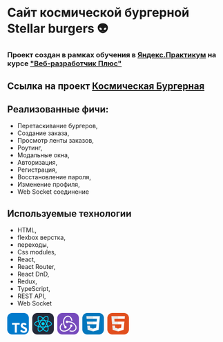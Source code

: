 # Сайт космической бургерной Stellar burgers 👽

### Проект создан в рамках обучения в [Яндекс.Практикум](https://practicum.yandex.ru/promo/long-courses/web) на курсе ["Веб-разработчик Плюс"](https://praktikum.yandex.ru/web/)

## Ссылка на проект [Космическая Бургерная](https://alekseyshaydullin.github.io/react-burger/)

## Реализованные фичи: 
- Перетаскивание бургеров, 
- Создание заказа,
- Просмотр ленты заказов,
- Роутинг,
- Модальные окна, 
- Авторизация, 
- Регистрация, 
- Восстановление пароля, 
- Изменение профиля,
- Web Socket соединение

## Используемые технологии
- HTML,
- flexbox верстка,
- переходы, 
- Css modules,
- React,
- React Router,
- React DnD,
- Redux,
- TypeScript,
- REST API,
- Web Socket

<div>
  <img src="https://raw.githubusercontent.com/tandpfun/skill-icons/d1c752b99bb25a0e5aa363bae1db2809173ee966/icons/TypeScript.svg" title="ts" alt="ts" width="50" height="50"/>&nbsp;
  <img src="https://raw.githubusercontent.com/tandpfun/skill-icons/a50fa57465e82a1147fa512fb3d64cc5902df578/icons/React-Dark.svg" title="React" alt="React" width="50" height="50"/>&nbsp;
  <img src="https://raw.githubusercontent.com/tandpfun/skill-icons/a50fa57465e82a1147fa512fb3d64cc5902df578/icons/Redux.svg" title="Redux" alt="Redux " width="50" height="50"/>&nbsp;
  <img src="https://raw.githubusercontent.com/tandpfun/skill-icons/a50fa57465e82a1147fa512fb3d64cc5902df578/icons/CSS.svg"  
  title="CSS3" alt="CSS" width="50" height="50"/>&nbsp;
  <img src="https://raw.githubusercontent.com/tandpfun/skill-icons/a50fa57465e82a1147fa512fb3d64cc5902df578/icons/HTML.svg" 
  title="HTML5" alt="HTML" width="50" height="50"/>&nbsp;
</div>
